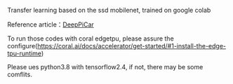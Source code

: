 Transfer learning based on the ssd mobilenet, trained on google colab  

Reference article：[DeepPiCar](https://towardsdatascience.com/deeppicar-part-6-963334b2abe0)

To run those codes with coral edgetpu, please assure the configure(https://coral.ai/docs/accelerator/get-started/#1-install-the-edge-tpu-runtime)

Please ues python3.8 with tensorflow2.4, if not, there may be some comflits.

